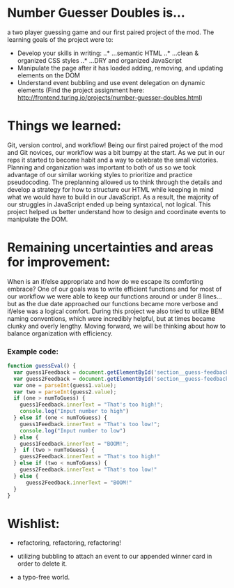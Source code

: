 # Number Guesser Doubles is...

a two player guessing game and our first paired project of the mod. The learning goals of the project were to:

* Develop your skills in writing:
..* ...semantic HTML
..* ...clean & organized CSS styles
..* ...DRY and organized JavaScript
* Manipulate the page after it has loaded adding, removing, and updating elements on the DOM
* Understand event bubbling and use event delegation on dynamic elements
(Find the project assignment here: http://frontend.turing.io/projects/number-guesser-doubles.html)

# Things we learned:

Git, version control, and workflow! Being our first paired project of the mod and Git novices, our workflow was a bit bumpy at the start. As we put in our reps it started to become habit and a way to celebrate the small victories. Planning and organization was important to both of us so we took advantage of our similar working styles to prioritize and practice pseudocoding. The preplanning allowed us to think through the details and develop a strategy for how to structure our HTML while keeping in mind what we would have to build in our JavaScript. As a result, the majority of our struggles in JavaScript ended up being syntaxical, not logical. This project helped us better understand how to design and coordinate events to manipulate the DOM.

# Remaining uncertainties and areas for improvement:

When is an if/else appropriate and how do we escape its comforting embrace? One of our goals was to write efficient functions and for most of our workflow we were able to keep our functions around or under 8 lines… but as the due date approached our functions became more verbose and if/else was a logical comfort. During this project we also tried to utilize BEM naming conventions, which were incredibly helpful, but at times became clunky and overly lengthy. Moving forward, we will be thinking about how to balance organization with efficiency.

### Example code:

```javascript
function guessEval() {
  var guess1Feedback = document.getElementById('section__guess-feedback-container--accuracy1-js');
  var guess2Feedback = document.getElementById('section__guess-feedback-container--accuracy2-js');
  var one = parseInt(guess1.value);
  var two = parseInt(guess2.value);
  if (one > numToGuess) {
    guess1Feedback.innerText = "That's too high!";
    console.log("Input number to high")
  } else if (one < numToGuess) {
    guess1Feedback.innerText = "That's too low!";
    console.log("Input number to low")
  } else {
    guess1Feedback.innerText = "BOOM!";
  }  if (two > numToGuess) {
    guess2Feedback.innerText = "That's too high!"
  } else if (two < numToGuess) {
    guess2Feedback.innerText = "That's too low!"
  } else {
      guess2Feedback.innerText = "BOOM!"
  }
}
```

# Wishlist:

* refactoring, refactoring, refactoring!

* utilizing bubbling to attach an event to our appended winner card in order to delete it.

* a typo-free world.
